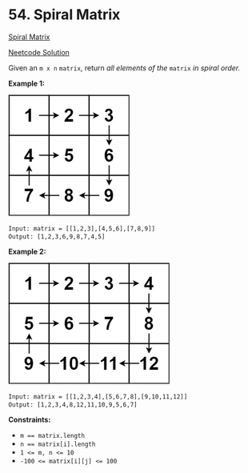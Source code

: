 # 54. Spiral Matrix

[Spiral Matrix](https://leetcode.com/problems/spiral-matrix/description/?envType=list&envId=9hite3ug)

[Neetcode Solution](https://www.youtube.com/watch?v=BJnMZNwUk1M&pp=ygUWbmVldGNvZGUgU3BpcmFsIE1hdHJpeA%3D%3D)

Given an `m x n` `matrix`, return <em>all elements of the</em> `matrix` <em>in
spiral order.</em>

**Example 1:**

<img src="./spiral_matrix_01.jpg" />

```
Input: matrix = [[1,2,3],[4,5,6],[7,8,9]]
Output: [1,2,3,6,9,8,7,4,5]
```

**Example 2:**

<img src="./spiral_matrix_02.jpg" />

```
Input: matrix = [[1,2,3,4],[5,6,7,8],[9,10,11,12]]
Output: [1,2,3,4,8,12,11,10,9,5,6,7]
```

**Constraints:**

- `m == matrix.length`
- `n == matrix[i].length`
- `1 <= m, n <= 10`
- `-100 <= matrix[i][j] <= 100`
